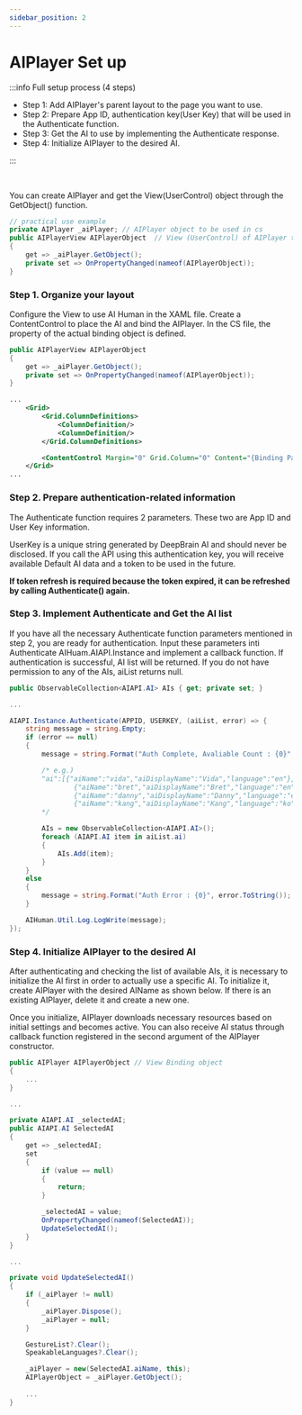 ```yaml
---
sidebar_position: 2
---
```


# AIPlayer Set up

:::info Full setup process (4 steps)

- Step 1: Add AIPlayer's parent layout to the page you want to use.
- Step 2: Prepare App ID, authentication key(User Key) that will be used in the Authenticate function.
- Step 3: Get the AI to use by implementing the Authenticate response.
- Step 4: Initialize AIPlayer to the desired AI.

:::

<br/>

You can create AIPlayer and get the View(UserControl) object through the GetObject() function.

```csharp
// practical use example
private AIPlayer _aiPlayer;	// AIPlayer object to be used in cs
public AIPlayerView AIPlayerObject	// View (UserControl) of AIPlayer to be used in xaml
{
    get => _aiPlayer.GetObject();
    private set => OnPropertyChanged(nameof(AIPlayerObject));
}
```

### Step 1. Organize your layout

Configure the View to use AI Human in the XAML file. Create a ContentControl to place the AI and bind the AIPlayer. In the CS file, the property of the actual binding object is defined.

```csharp
public AIPlayerView AIPlayerObject
{
    get => _aiPlayer.GetObject();
    private set => OnPropertyChanged(nameof(AIPlayerObject));
}
```

```xml
...
	<Grid>
        <Grid.ColumnDefinitions>
            <ColumnDefinition/>
            <ColumnDefinition/>
        </Grid.ColumnDefinitions>

        <ContentControl Margin="0" Grid.Column="0" Content="{Binding Path=AIPlayerObject}" />
    </Grid>
...
```

### Step 2. Prepare authentication-related information

The Authenticate function requires 2 parameters. These two are App ID and User Key information.

UserKey is a unique string generated by DeepBrain AI and should never be disclosed. If you call the API using this authentication key, you will receive available Default AI data and a token to be used in the future.

**If token refresh is required because the token expired, it can be refreshed by calling Authenticate() again.**

### Step 3. Implement Authenticate and Get the AI list

If you have all the necessary Authenticate function parameters mentioned in step 2, you are ready for authentication. Input these parameters inti Authenticate AIHuam.AIAPI.Instance and implement a callback function. If authentication is successful, AI list will be returned. If you do not have permission to any of the AIs, aiList returns null.

```csharp
public ObservableCollection<AIAPI.AI> AIs { get; private set; }

...

AIAPI.Instance.Authenticate(APPID, USERKEY, (aiList, error) => {
    string message = string.Empty;
    if (error == null)
    {
        message = string.Format("Auth Complete, Avaliable Count : {0}", aiList.ai.Length);

        /* e.g.)
        "ai":[{"aiName":"vida","aiDisplayName":"Vida","language":"en"},
                {"aiName":"bret","aiDisplayName":"Bret","language":"en"},
                {"aiName":"danny","aiDisplayName":"Danny","language":"en"},
                {"aiName":"kang","aiDisplayName":"Kang","language":"ko"}]
        */

        AIs = new ObservableCollection<AIAPI.AI>();
        foreach (AIAPI.AI item in aiList.ai)
        {
            AIs.Add(item);
        }
    }
    else
    {
        message = string.Format("Auth Error : {0}", error.ToString());
    }

    AIHuman.Util.Log.LogWrite(message);
});
```

### Step 4. Initialize AIPlayer to the desired AI

After authenticating and checking the list of available AIs, it is necessary to initialize the AI first in order to actually use a specific AI. To initialize it, create AIPlayer with the desired AIName as shown below. If there is an existing AIPlayer, delete it and create a new one.

Once you initialize, AIPlayer downloads necessary resources based on initial settings and becomes active. You can also receive AI status through callback function registered in the second argument of the AIPlayer constructor.

```csharp
public AIPlayer AIPlayerObject // View Binding object
{
    ...
}

...

private AIAPI.AI _selectedAI;
public AIAPI.AI SelectedAI
{
    get => _selectedAI;
    set
    {
        if (value == null)
        {
            return;
        }

        _selectedAI = value;
        OnPropertyChanged(nameof(SelectedAI));
        UpdateSelectedAI();
    }
}

...

private void UpdateSelectedAI()
{
   	if (_aiPlayer != null)
    {
        _aiPlayer.Dispose();
        _aiPlayer = null;
    }

    GestureList?.Clear();
    SpeakableLanguages?.Clear();

    _aiPlayer = new(SelectedAI.aiName, this);
    AIPlayerObject = _aiPlayer.GetObject();    
    
    ...
}
```
